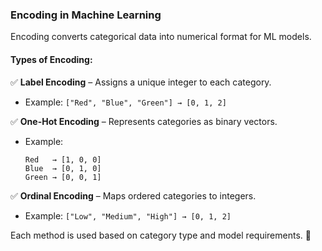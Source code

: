 ### **Encoding in Machine Learning**  
Encoding converts categorical data into numerical format for ML models.  

#### **Types of Encoding:**  
✅ **Label Encoding** – Assigns a unique integer to each category.  
   - Example: `["Red", "Blue", "Green"] → [0, 1, 2]`  

✅ **One-Hot Encoding** – Represents categories as binary vectors.  
   - Example:  
     ```
     Red   → [1, 0, 0]
     Blue  → [0, 1, 0]
     Green → [0, 0, 1]
     ```

✅ **Ordinal Encoding** – Maps ordered categories to integers.  
   - Example: `["Low", "Medium", "High"] → [0, 1, 2]`  

Each method is used based on category type and model requirements. 🚀
